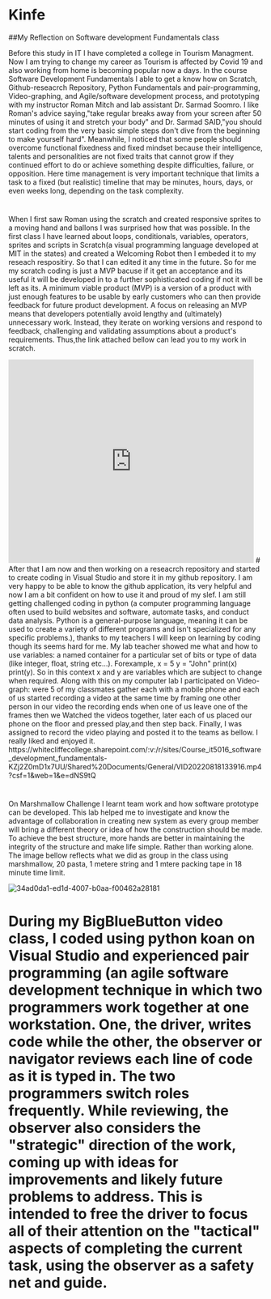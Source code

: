 # Kinfe
##My Reflection on Software development Fundamentals class


Before this study in IT I have completed a college in Tourism Managment. Now I am trying to change my career as Tourism is affected by Covid 19 and also working from home is becoming popular now a days. 
In the course Software Development Fundamentals I able to get a know how on Scratch, Github-reseacrch Repository, Python Fundamentals
and pair-programming, Video-graphing, and Agile/software development process, and prototyping with my instructor Roman Mitch and lab assistant Dr. Sarmad Soomro. I like Roman's advice saying,"take regular breaks away from your screen after 50 minutes of using it and stretch your body" and Dr. Sarmad SAID,"you should start coding from the very basic simple steps don't dive from the beginning to make yourself hard". Meanwhile, I noticed that some people should overcome functional fixedness and fixed mindset because their intelligence, talents and personalities are not fixed traits that cannot grow if they continued effort to do or achieve something despite difficulties, failure, or opposition. Here time management is very important technique that limits a task to a fixed (but realistic) timeline that may be minutes, hours, days, or even weeks long, depending on the task complexity. 
#
 When I first saw Roman using the scratch and created responsive sprites to a moving hand and ballons I was surprised how that was possible.
In the first class I have learned about loops, conditionals, variables, operators, sprites and scripts in Scratch(a visual programming language developed at MIT in the states) and created a Welcoming Robot then I embeded it to my reseach respositiry. So that I can edited it any time in the future. So for me my scratch coding is just  a MVP bacuse if it get an acceptance and its useful it will be developed in to a further sophisticated coding if not it will be left as its. A minimum viable product (MVP) is a version of a product with just enough features to be usable by early customers who can then provide feedback for future product development. A focus on releasing an MVP means that developers potentially avoid lengthy and (ultimately) unnecessary work. Instead, they iterate on working versions and respond to feedback, challenging and validating assumptions about a product's requirements.  Thus,the link attached bellow can lead you to my work in scratch.
<iframe src="https://scratch.mit.edu/projects/717577089/embed" allowtransparency="true" width="485" height="402" frameborder="0" scrolling="no" allowfullscreen></iframe>
#
After that I am now and then working on a reseacrch repository and started to create coding in Visual Studio and store it in my github repository. I am very happy to be able to know the github application, its very helpful and now I am a bit confident on how to use it and proud of my slef. I am still getting challenged coding in python (a computer programming language often used to build websites and software, automate tasks, and conduct data analysis. Python is a general-purpose language, meaning it can be used to create a variety of different programs and isn't specialized for any specific problems.), thanks to my teachers I will keep on learning by coding though its seems hard for me. My lab teacher showed me what and how to use variables: a named container for a particular set of bits or type of data (like integer, float, string etc...).  Forexample, x = 5​ y = "John"​ print(x)​ print(y). So in this context x and y are variables which are subject to change when required. Along with this on my computer lab I participated on Video-graph: were 5 of my classmates gather each with a mobile phone and each of us started recording a video at the same time by framing one other person in our video the recording ends when one of us leave one of the frames then we Watched the videos together, later each of us placed our phone on the floor and pressed play,and then step back. Finally, I was assigned to record the video playing and posted it to the teams as bellow. I really liked and enjoyed it.
https://whitecliffecollege.sharepoint.com/:v:/r/sites/Course_it5016_software_development_fundamentals-KZj2Z0mD1x7UU/Shared%20Documents/General/VID20220818133916.mp4?csf=1&web=1&e=dNS9tQ

#

On Marshmallow Challenge I learnt team work and how software prototype can be developed. This lab helped me to investigate and know the advantage of collaboration in creating new system as every group member will bring a different theory or idea of how the construction should be made. To achieve the best structure, more hands are better in maintaining the integrity of the structure and make life simple. Rather than working alone.  The image bellow reflects what we did as group in the class using marshmallow, 20 pasta, 1 metere string and 1 mtere packing tape in 18 minute time limit.

![34ad0da1-ed1d-4007-b0aa-f00462a28181](https://user-images.githubusercontent.com/110576373/187796994-832c7c55-01bf-4c21-9554-0c19c847a29c.jpg)

# During my BigBlueButton video class, I coded using python koan on Visual Studio and experienced pair programming (an agile software development technique in which two programmers work together at one workstation. One, the driver, writes code while the other, the observer or navigator reviews each line of code as it is typed in. The two programmers switch roles frequently. While reviewing, the observer also considers the "strategic" direction of the work, coming up with ideas for improvements and likely future problems to address. This is intended to free the driver to focus all of their attention on the "tactical" aspects of completing the current task, using the observer as a safety net and guide.



